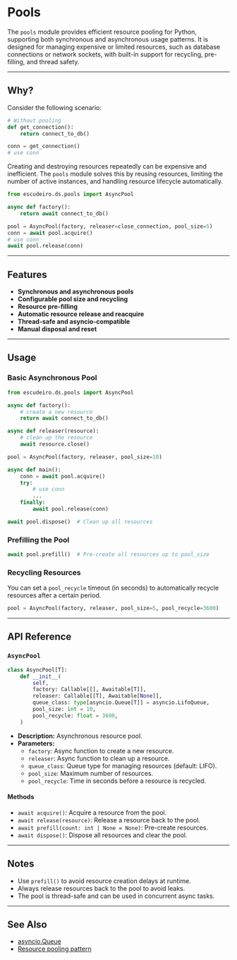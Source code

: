 # Pools

The `pools` module provides efficient resource pooling for Python, supporting both synchronous and asynchronous usage patterns. It is designed for managing expensive or limited resources, such as database connections or network sockets, with built-in support for recycling, pre-filling, and thread safety.

---

## Why?

Consider the following scenario:

```python
# Without pooling
def get_connection():
    return connect_to_db()

conn = get_connection()
# use conn
```

Creating and destroying resources repeatedly can be expensive and inefficient. The `pools` module solves this by reusing resources, limiting the number of active instances, and handling resource lifecycle automatically.

```python
from escudeiro.ds.pools import AsyncPool

async def factory():
    return await connect_to_db()

pool = AsyncPool(factory, releaser=close_connection, pool_size=5)
conn = await pool.acquire()
# use conn
await pool.release(conn)
```

---

## Features

- **Synchronous and asynchronous pools**
- **Configurable pool size and recycling**
- **Resource pre-filling**
- **Automatic resource release and reacquire**
- **Thread-safe and asyncio-compatible**
- **Manual disposal and reset**

---

## Usage

### Basic Asynchronous Pool

```python
from escudeiro.ds.pools import AsyncPool

async def factory():
    # create a new resource
    return await connect_to_db()

async def releaser(resource):
    # clean up the resource
    await resource.close()

pool = AsyncPool(factory, releaser, pool_size=10)

async def main():
    conn = await pool.acquire()
    try:
        # use conn
        ...
    finally:
        await pool.release(conn)

await pool.dispose()  # Clean up all resources
```

### Prefilling the Pool

```python
await pool.prefill()  # Pre-create all resources up to pool_size
```

### Recycling Resources

You can set a `pool_recycle` timeout (in seconds) to automatically recycle resources after a certain period.

```python
pool = AsyncPool(factory, releaser, pool_size=5, pool_recycle=3600)
```

---

## API Reference

### `AsyncPool`

```python
class AsyncPool[T]:
    def __init__(
        self,
        factory: Callable[[], Awaitable[T]],
        releaser: Callable[[T], Awaitable[None]],
        queue_class: type[asyncio.Queue[T]] = asyncio.LifoQueue,
        pool_size: int = 10,
        pool_recycle: float = 3600,
    )
```

- **Description:** Asynchronous resource pool.
- **Parameters:**
  - `factory`: Async function to create a new resource.
  - `releaser`: Async function to clean up a resource.
  - `queue_class`: Queue type for managing resources (default: LIFO).
  - `pool_size`: Maximum number of resources.
  - `pool_recycle`: Time in seconds before a resource is recycled.

#### Methods

- `await acquire()`: Acquire a resource from the pool.
- `await release(resource)`: Release a resource back to the pool.
- `await prefill(count: int | None = None)`: Pre-create resources.
- `await dispose()`: Dispose all resources and clear the pool.

---

## Notes

- Use `prefill()` to avoid resource creation delays at runtime.
- Always release resources back to the pool to avoid leaks.
- The pool is thread-safe and can be used in concurrent async tasks.

---

## See Also

- [asyncio.Queue](https://docs.python.org/3/library/asyncio-queue.html)
- [Resource pooling pattern](https://en.wikipedia.org/wiki/Object_pool_pattern)
 